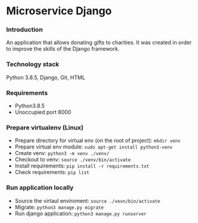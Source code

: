 # Microservice Django #

### Introduction ###

An application that allows donating gifts to charities.
It was created in order to improve the skills of the Django framework.

### Technology stack ###
Python 3.8.5, Django, Git, HTML

### Requirements ###
* Python3.8.5
* Unoccupied port 8000

### Prepare virtualenv (Linux) ###

* Prepare directory for virtual env (on the root of project):
	`mkdir venv`
* Prepare virtual env module:
	`sudo apt-get install python3-venv`
* Create venv:
	`python3 -m venv ./venv/`
* Checkout to venv:
	`source ./venv/bin/activate`
* Install requirements:
	`pip install -r requirements.txt`
* Check requirements:
	`pip list`

### Run application locally ###

* Source the virtaul enviroment:
	`source ./vevn/bin/activate`
* Migrate:
	`python3 manage.py migrate`
* Run django application:
	`python3 manage.py runserver`